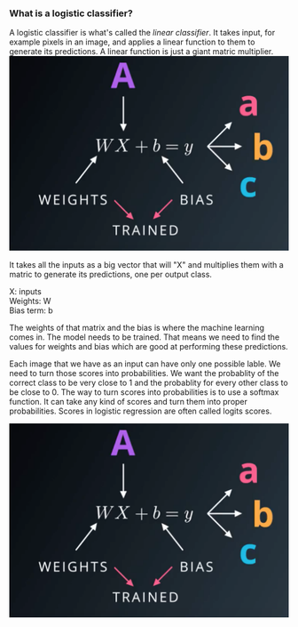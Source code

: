 ### What is a logistic classifier?

A logistic classifier is what's called the *linear classifier*. It takes input, for example pixels in an image, and applies a linear function to them to generate its predictions. A linear function is just a giant matric multiplier. 
![classifier](https://github.com/Rafael805/blueprint/blob/master/ML/logistic%20classifier.png)

It takes all the inputs as a big vector that will "X" and multiplies them with a matric to generate its predictions, one per output class.  

X: inputs  
Weights: W  
Bias term: b  

The weights of that matrix and the bias is where the machine learning comes in. The model needs to be trained. That means we need to find the values for weights and bias which are good at performing these predictions.

Each image that we have as an input can have only one possible lable. We need to turn those scores into probabilities. We want the probablity of the correct class to be very close to 1 and the probablity for every other class to be close to 0. The way to turn scores into probabilities is to use a softmax function. It can take any kind of scores and turn them into proper probabilities. Scores in logistic regression are often called logits scores. 

![scores](https://github.com/Rafael805/blueprint/blob/master/ML/logistic%20classifier.png)
